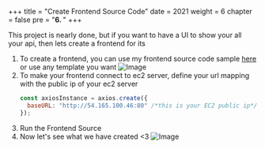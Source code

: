 +++
title = "Create Frontend Source Code"
date = 2021
weight = 6
chapter = false
pre = "<b>6. </b>"
+++

This project is nearly done, but if you want to have a UI to show your all your api, then lets create a frontend for its

1. To create a frontend, you can use my frontend source code sample [here](https://github.com/linhlinh38/frontend-aws-workshop1) or use any template you want
   ![Image](/images/preparation/front-end-ws1.png)
2. To make your frontend connect to ec2 server, define your url mapping with the public ip of your ec2 server
   ```js
   const axiosInstance = axios.create({
     baseURL: "http://54.165.100.46:80" /*this is your EC2 public ip*/,
   });
   ```
3. Run the Frontend Source
4. Now let's see what we have created <3
   ![Image](/images/preparation/ui-ws1-1.png)
